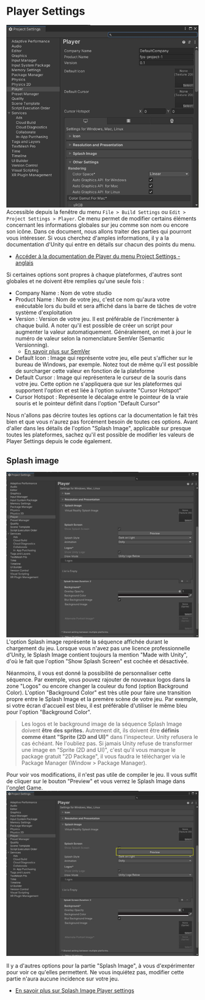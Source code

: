 # Player Settings

![](printscreens/player-1.jpg)
Accessible depuis la fenêtre du menu `File > Build Settings` ou `Edit > Project Settings > Player`. Ce menu permet de modifier certains éléments concernant les informations globales sur jeu comme son nom ou encore son icône. Dans ce document, nous allons traiter des parties qui pourront vous intéresser. Si vous cherchez d'amples informations, il y a la documentation d'Unity qui entre en détails sur chacun des points du menu.
- [Accéder à la documentation de Player du menu Project Settings - anglais](https://docs.unity3d.com/Manual/class-PlayerSettings.html)

Si certaines options sont propres à chaque plateformes, d'autres sont globales et ne doivent être remplies qu'une seule fois :
- Company Name : Nom de votre studio
- Product Name : Nom de votre jeu, c'est ce nom qu'aura votre exécutable lors du build et sera affiché dans la barre de tâches de votre système d'exploitation
- Version : Version de votre jeu. Il est préférable de l'incrémenter à chaque build. A noter qu'il est possible de créer un script pour augmenter la valeur automatiquement. Généralement, on met à jour le numéro de valeur selon la nomenclature SemVer (Semantic Versionning).   
    - [En savoir plus sur SemVer](https://putaindecode.io/articles/semver-c-est-quoi/)
- Default Icon : Image qui représente votre jeu, elle peut s'afficher sur le bureau de Windows, par exemple. Notez tout de même qu'il est possible de surcharger cette valeur en fonction de la plateforme
- Default Cursor : Image qui représentera le curseur de la souris dans votre jeu. Cette option ne s'appliquera que sur les plateformes qui supportent l'option et est liée à l'option suivante "Cursor Hotspot"
- Cursor Hotspot : Représente le décalage entre le pointeur de la vraie souris et le pointeur définit dans l'option "Default Cursor"

Nous n'allons pas décrire toutes les options car la documentation le fait très bien et que vous n'aurez pas forcément besoin de toutes ces options. Avant d'aller dans les détails de l'option "Splash Image", applicable sur presque toutes les plateformes, sachez qu'il est possible de modifier les valeurs de Player Settings depuis le code également.

## Splash image
![](printscreens/player-2.jpg)
L'option Splash image représente la séquence affichée durant le chargement du jeu. Lorsque vous n'avez pas une licence professionnelle d'Unity, le Splash Image contient toujours la mention "Made with Unity", d'où le fait que l'option "Show Splash Screen" est cochée et désactivée.

Néanmoins, il vous est donné la possibilité de personnaliser cette séquence. Par exemple, vous pouvez rajouter de nouveaux logos dans la zone "Logos" ou encore changer la couleur du fond (option Background Color). L'option "Background Color" est très utile pour faire une transition propre entre le Splash Image et la premère scène de votre jeu. Par exemple, si votre écran d'accueil est bleu, il est préférable d'utiliser le même bleu pour l'option "Background Color".
> Les logos et le background image de la séquence Splash Image doivent **être des sprites.** Autrement dit, ils doivent être **définis comme étant "Sprite (2D and UI)"** dans l'inspecteur. Unity refusera le cas échéant. Ne l'oubliez pas.
> Si jamais Unity refuse de transformer une image en "Sprite (2D and UI)", c'est qu'il vous manque le package gratuit "2D Package", il vous faudra le télécharger via le Package Manager (Window > Package Manager).

Pour voir vos modifications, il n'est pas utile de compiler le jeu. Il vous suffit de cliquer sur le bouton "Preview" et vous verrez le Splash Image dans l'onglet Game.
![](printscreens/player-3.jpg)

Il y a d'autres options pour la partie "Splash Image", à vous d'expérimenter pour voir ce qu'elles permettent. Ne vous inquiétez pas, modifier cette partie n'aura aucune incidence sur votre jeu.
- [En savoir plus sur Splash Image Player settings](https://docs.unity3d.com/Manual/class-PlayerSettingsSplashScreen.html)